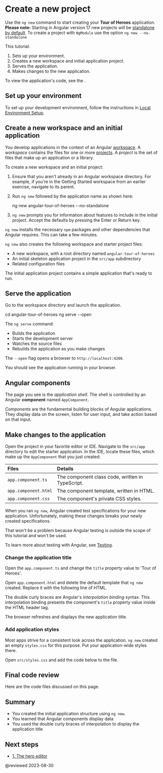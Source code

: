 # Create a new project

Use the `ng new` command to start creating your **Tour of Heroes** application. <br>
<b>Please note:</b> Starting in Angular version 17 new projects will be [standalone by default](https://angular.io/guide/standalone-components). To create a project with `NgModule` use the option `ng new --no-standalone`

This tutorial:

1.  Sets up your environment.
2.  Creates a new workspace and initial application project.
3.  Serves the application.
4.  Makes changes to the new application.

<div class="alert is-helpful">

To view the application's code, see the <live-example></live-example>.

</div>

## Set up your environment

To set up your development environment, follow the instructions in [Local Environment Setup](guide/setup-local "Setting up for Local Development").

## Create a new workspace and an initial application

You develop applications in the context of an Angular [workspace](guide/glossary#workspace).
A *workspace* contains the files for one or more [projects](guide/glossary#project).
A *project* is the set of files that make up an application or a library.

To create a new workspace and an initial project:

1.  Ensure that you aren't already in an Angular workspace directory.
    For example, if you're in the Getting Started workspace from an earlier exercise, navigate to its parent.

2.  Run `ng new` followed by the application name as shown here:

    <code-example format="shell" language="shell">

    ng new angular-tour-of-heroes --no-standalone

    </code-example>

3.  `ng new` prompts you for information about features to include in the initial project.
    Accept the defaults by pressing the Enter or Return key.

`ng new` installs the necessary `npm` packages and other dependencies that Angular requires.
This can take a few minutes.

`ng new` also creates the following workspace and starter project files:

*   A new workspace, with a root directory named `angular-tour-of-heroes`
*   An initial skeleton application project in the `src/app` subdirectory
*   Related configuration files

The initial application project contains a simple application that's ready to run.

## Serve the application

Go to the workspace directory and launch the application.

<code-example format="shell" language="shell">

cd angular-tour-of-heroes
ng serve --open

</code-example>

<div class="alert is-helpful">

The `ng serve` command:

* Builds the application
* Starts the development server
* Watches the source files
* Rebuilds the application as you make changes

The `--open` flag opens a browser to `http://localhost:4200`.

</div>

You should see the application running in your browser.

## Angular components

The page you see is the *application shell*.
The shell is controlled by an Angular **component** named `AppComponent`.

*Components* are the fundamental building blocks of Angular applications.
They display data on the screen, listen for user input, and take action based on that input.

## Make changes to the application

Open the project in your favorite editor or IDE. Navigate to the `src/app` directory to edit the starter application.
In the IDE, locate these files, which make up the `AppComponent` that you just created:

| Files                | Details |
|:---                  |:---     |
| `app.component.ts`   | The component class code, written in TypeScript. |
| `app.component.html` | The component template, written in HTML.         |
| `app.component.css`  | The component's private CSS styles.              |

<div class="alert is-important">

When you ran `ng new`, Angular created test specifications for your new application.
Unfortunately, making these changes breaks your newly created specifications.

That won't be a problem because Angular testing is outside the scope of this tutorial and won't be used.

To learn more about testing with Angular, see [Testing](guide/testing).

</div>

### Change the application title

Open the `app.component.ts` and change the `title` property value to 'Tour of Heroes'.

<code-example header="app.component.ts (class title property)" path="toh-pt0/src/app/app.component.ts" region="set-title"></code-example>

Open `app.component.html` and delete the default template that `ng new` created.
Replace it with the following line of HTML.

<code-example header="app.component.html (template)" path="toh-pt0/src/app/app.component.html"></code-example>

The double curly braces are Angular's *interpolation binding* syntax.
This interpolation binding presents the component's `title` property value inside the HTML header tag.

The browser refreshes and displays the new application title.

<a id="app-wide-styles"></a>

### Add application styles

Most apps strive for a consistent look across the application.
`ng new` created an empty `styles.css` for this purpose.
Put your application-wide styles there.

Open `src/styles.css` and add the code below to the file.

<code-example header="src/styles.css (excerpt)" path="toh-pt0/src/styles.1.css"></code-example>

## Final code review

Here are the code files discussed on this page.

<code-tabs>
    <code-pane header="src/app/app.component.ts" path="toh-pt0/src/app/app.component.ts"></code-pane>
    <code-pane header="src/app/app.component.html" path="toh-pt0/src/app/app.component.html"></code-pane>
    <code-pane header="src/styles.css (excerpt)" path="toh-pt0/src/styles.1.css"></code-pane>
</code-tabs>

## Summary

*   You created the initial application structure using `ng new`.
*   You learned that Angular components display data
*   You used the double curly braces of interpolation to display the application title

## Next steps

*  [1. The hero editor](tutorial/tour-of-heroes/toh-pt1)

@reviewed 2023-08-30
